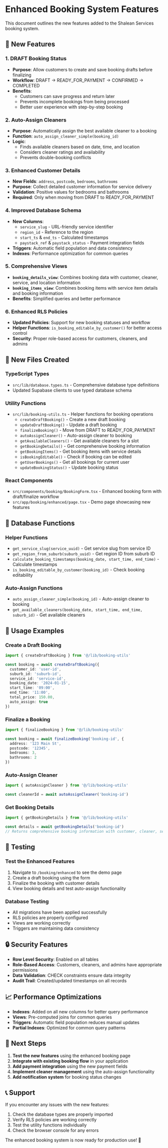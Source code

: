 # Enhanced Booking System Features

This document outlines the new features added to the Shalean Services booking system.

## 🚀 New Features

### 1. DRAFT Booking Status
- **Purpose**: Allow customers to create and save booking drafts before finalizing
- **Workflow**: DRAFT → READY_FOR_PAYMENT → CONFIRMED → COMPLETED
- **Benefits**: 
  - Customers can save progress and return later
  - Prevents incomplete bookings from being processed
  - Better user experience with step-by-step booking

### 2. Auto-Assign Cleaners
- **Purpose**: Automatically assign the best available cleaner to a booking
- **Function**: `auto_assign_cleaner_simple(booking_id)`
- **Logic**: 
  - Finds available cleaners based on date, time, and location
  - Considers cleaner ratings and availability
  - Prevents double-booking conflicts

### 3. Enhanced Customer Details
- **New Fields**: `address`, `postcode`, `bedrooms`, `bathrooms`
- **Purpose**: Collect detailed customer information for service delivery
- **Validation**: Positive values for bedrooms and bathrooms
- **Required**: Only when moving from DRAFT to READY_FOR_PAYMENT

### 4. Improved Database Schema
- **New Columns**: 
  - `service_slug` - URL-friendly service identifier
  - `region_id` - Reference to the region
  - `start_ts` & `end_ts` - Calculated timestamps
  - `paystack_ref` & `paystack_status` - Payment integration fields
- **Triggers**: Automatic field population and data consistency
- **Indexes**: Performance optimization for common queries

### 5. Comprehensive Views
- **`booking_details_view`**: Combines booking data with customer, cleaner, service, and location information
- **`booking_items_view`**: Combines booking items with service item details and booking information
- **Benefits**: Simplified queries and better performance

### 6. Enhanced RLS Policies
- **Updated Policies**: Support for new booking statuses and workflow
- **Helper Functions**: `is_booking_editable_by_customer()` for better access control
- **Security**: Proper role-based access for customers, cleaners, and admins

## 📁 New Files Created

### TypeScript Types
- `src/lib/database.types.ts` - Comprehensive database type definitions
- Updated Supabase clients to use typed database schema

### Utility Functions
- `src/lib/booking-utils.ts` - Helper functions for booking operations
  - `createDraftBooking()` - Create a new draft booking
  - `updateDraftBooking()` - Update a draft booking
  - `finalizeBooking()` - Move from DRAFT to READY_FOR_PAYMENT
  - `autoAssignCleaner()` - Auto-assign cleaner to booking
  - `getAvailableCleaners()` - Get available cleaners for a slot
  - `getBookingDetails()` - Get comprehensive booking information
  - `getBookingItems()` - Get booking items with service details
  - `isBookingEditable()` - Check if booking can be edited
  - `getUserBookings()` - Get all bookings for current user
  - `updateBookingStatus()` - Update booking status

### React Components
- `src/components/booking/BookingForm.tsx` - Enhanced booking form with draft/finalize workflow
- `src/app/booking/enhanced/page.tsx` - Demo page showcasing new features

## 🔧 Database Functions

### Helper Functions
- `get_service_slug(service_uuid)` - Get service slug from service ID
- `get_region_from_suburb(suburb_uuid)` - Get region ID from suburb ID
- `calculate_booking_timestamps(booking_date, start_time, end_time)` - Calculate timestamps
- `is_booking_editable_by_customer(booking_id)` - Check booking editability

### Auto-Assign Functions
- `auto_assign_cleaner_simple(booking_id)` - Auto-assign cleaner to booking
- `get_available_cleaners(booking_date, start_time, end_time, suburb_id)` - Get available cleaners

## 🎯 Usage Examples

### Create a Draft Booking
```typescript
import { createDraftBooking } from '@/lib/booking-utils'

const booking = await createDraftBooking({
  customer_id: 'user-id',
  suburb_id: 'suburb-id',
  service_id: 'service-id',
  booking_date: '2024-01-15',
  start_time: '09:00',
  end_time: '11:00',
  total_price: 150.00,
  auto_assign: true
})
```

### Finalize a Booking
```typescript
import { finalizeBooking } from '@/lib/booking-utils'

const booking = await finalizeBooking('booking-id', {
  address: '123 Main St',
  postcode: '12345',
  bedrooms: 3,
  bathrooms: 2
})
```

### Auto-Assign Cleaner
```typescript
import { autoAssignCleaner } from '@/lib/booking-utils'

const cleanerId = await autoAssignCleaner('booking-id')
```

### Get Booking Details
```typescript
import { getBookingDetails } from '@/lib/booking-utils'

const details = await getBookingDetails('booking-id')
// Returns comprehensive booking information with customer, cleaner, service, and location details
```

## 🚦 Testing

### Test the Enhanced Features
1. Navigate to `/booking/enhanced` to see the demo page
2. Create a draft booking using the form
3. Finalize the booking with customer details
4. View booking details and test auto-assign functionality

### Database Testing
- All migrations have been applied successfully
- RLS policies are properly configured
- Views are working correctly
- Triggers are maintaining data consistency

## 🔒 Security Features

- **Row Level Security**: Enabled on all tables
- **Role-Based Access**: Customers, cleaners, and admins have appropriate permissions
- **Data Validation**: CHECK constraints ensure data integrity
- **Audit Trail**: Created/updated timestamps on all records

## 📈 Performance Optimizations

- **Indexes**: Added on all new columns for better query performance
- **Views**: Pre-computed joins for common queries
- **Triggers**: Automatic field population reduces manual updates
- **Partial Indexes**: Optimized for common query patterns

## 🎉 Next Steps

1. **Test the new features** using the enhanced booking page
2. **Integrate with existing booking flow** in your application
3. **Add payment integration** using the new payment fields
4. **Implement cleaner management** using the auto-assign functionality
5. **Add notification system** for booking status changes

## 📞 Support

If you encounter any issues with the new features:
1. Check the database types are properly imported
2. Verify RLS policies are working correctly
3. Test the utility functions individually
4. Check the browser console for any errors

The enhanced booking system is now ready for production use! 🚀
